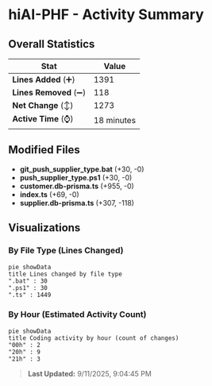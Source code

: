 # hiAI-PHF - Activity Summary 

## Overall Statistics

| Stat                   | Value                                                             |
| ---------------------- | ----------------------------------------------------------------- |
| **Lines Added** (➕)   | 1391                                          |
| **Lines Removed** (➖) | 118                                        |
| **Net Change** (↕)    | 1273                |
| **Active Time** (⌚)   | 18 minutes |


## Modified Files
- **git_push_supplier_type.bat** (+30, -0)
- **push_supplier_type.ps1** (+30, -0)
- **customer.db-prisma.ts** (+955, -0)
- **index.ts** (+69, -0)
- **supplier.db-prisma.ts** (+307, -118)

## Visualizations

### By File Type (Lines Changed)

```mermaid
pie showData
title Lines changed by file type
".bat" : 30
".ps1" : 30
".ts" : 1449
```

### By Hour (Estimated Activity Count)

```mermaid
pie showData
title Coding activity by hour (count of changes)
"00h" : 2
"20h" : 9
"21h" : 3
```


> **Last Updated:** 9/11/2025, 9:04:45 PM